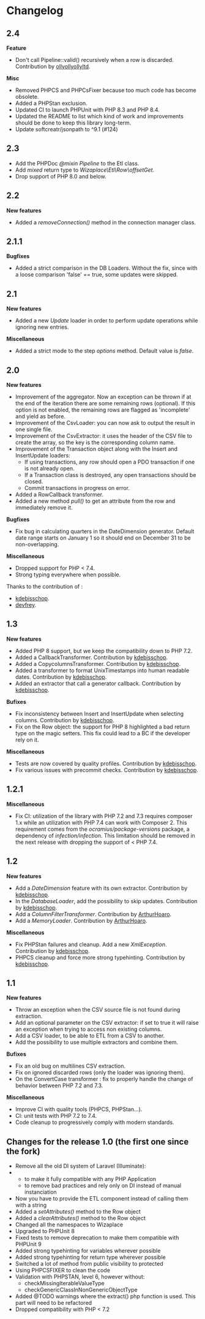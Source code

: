 # Changelog

## 2.4

**Feature**
* Don't call Pipeline::valid() recursively when a row is discarded. Contribution by [ollyollyollyltd](https://github.com/ollyollyollyltd).

**Misc**
* Removed PHPCS and PHPCsFixer because too much code has become obsolete.
* Added a PHPStan exclusion.
* Updated CI to launch PHPUnit with PHP 8.3 and PHP 8.4.
* Updated the README to list which kind of work and improvements should be done to keep this library long-term.
* Update softcreatr/jsonpath to ^9.1 (#124)

## 2.3
* Add the PHPDoc _@mixin Pipeline_ to the Etl class.
* Add _mixed_ return type to _Wizaplace\Etl\Row\offsetGet_.
* Drop support of PHP 8.0 and below.

## 2.2

**New features**
* Added a _removeConnection()_ method in the connection manager class.

## 2.1.1

**Bugfixes**
* Added a strict comparison in the DB Loaders. Without the fix, since with a loose comparison 'false' == true, some updates were skipped.

## 2.1

**New features**
* Added a new _Update_ loader in order to perform update operations while ignoring new entries.

**Miscellaneous**
* Added a strict mode to the step _options_ method. Default value is _false_.

## 2.0

**New features**
* Improvement of the aggregator. Now an exception can be thrown if at the end of the iteration there are some remaining rows (optional). If this option is not enabled, the remaining rows are flagged as 'incomplete' and yield as before.
* Improvement of the CsvLoader: you can now ask to output the result in one single file.
* Improvement of the CsvExtractor: it uses the header of the CSV file to create the array, so the key is the corresponding column name.
* Improvement of the Transaction object along with the Insert and InsertUpdate loaders:
  * If using transactions, any row should open a PDO transaction if one is not already open.
  * If a Transaction class is destroyed, any open transactions should be closed.
  * Commit transactions in progress on error.
* Added a RowCallback transformer.
* Added a new method _pull()_ to get an attribute from the row and immediately remove it.


**Bugfixes**
*  Fix bug in calculating quarters in the DateDimension generator. Default date range starts on January 1 so it should end on December 31 to be non-overlapping.


**Miscellaneous**
* Dropped support for PHP < 7.4.
* Strong typing everywhere when possible.

Thanks to the contribution of :
* [kdebisschop](https://github.com/kdebisschop).
* [devfrey](https://github.com/devfrey).

## 1.3

**New features**
* Added PHP 8 support, but we keep the compatibility down to PHP 7.2.
* Added a CallbackTransformer. Contribution by [kdebisschop](https://github.com/kdebisschop).
* Added a CopycolumnsTransformer. Contribution by [kdebisschop](https://github.com/kdebisschop).
* Added a transformer to format UnixTimestamps into human readable dates. Contribution by [kdebisschop](https://github.com/kdebisschop).
* Added an extractor that call a generator callback. Contribution by [kdebisschop](https://github.com/kdebisschop).

**Bufixes**
* Fix inconsistency between Insert and InsertUpdate when selecting columns. Contribution by [kdebisschop](https://github.com/kdebisschop).
* Fix on the Row object: the support for PHP 8 highlighted a bad return type on the magic setters. This fix could lead to a BC if the developer rely on it.

**Miscellaneous**
* Tests are now covered by quality profiles. Contribution by [kdebisschop](https://github.com/kdebisschop).
* Fix various issues with precommit checks. Contribution by [kdebisschop](https://github.com/kdebisschop).

## 1.2.1

**Miscellaneous**
* Fix CI: utilization of the library with PHP 7.2 and 7.3 requires composer 1.x while an utilization with PHP 7.4
can work with Composer 2. This requirement comes from the _ocramius/package-versions_ package, a dependency of
_infection/infection_. This limitation should be removed in the next release with dropping the support of < PHP 7.4.

## 1.2

**New features**
* Add a _DateDimension_ feature with its own extractor. Contribution by [kdebisschop](https://github.com/kdebisschop).
* In the _DatabaseLoader_, add the possibility to skip updates. Contribution by [kdebisschop](https://github.com/kdebisschop).
* Add a _ColumnFilterTransformer_. Contribution by [ArthurHoaro](https://github.com/ArthurHoaro).
* Add a _MemoryLoader_. Contribution by [ArthurHoaro](https://github.com/ArthurHoaro).

**Miscellaneous**
* Fix PHPStan failures and cleanup. Add a new _XmlException_. Contribution by [kdebisschop](https://github.com/kdebisschop).
* PHPCS cleanup and force more strong typehinting. Contribution by [kdebisschop](https://github.com/kdebisschop).

## 1.1

**New features**
* Throw an exception when the CSV source file is not found during extraction.
* Add an optional parameter on the CSV extractor: if set to true it will raise an exception when trying to access non existing columns.
* Add a CSV loader, to be able to ETL from a CSV to another.
* Add the possibility to use multiple extractors and combine them.

**Bufixes**
* Fix an old bug on multilines CSV extraction.
* Fix on ignored discarded rows (only the loader was ignoring them).
* On the ConvertCase transformer : fix to properly handle the change of behavior between PHP 7.2 and 7.3.

**Miscellaneous**
* Improve CI with quality tools (PHPCS, PHPStan...).
* CI: unit tests with PHP 7.2 to 7.4.
* Code cleanup to progressively comply with modern standards.


## Changes for the release 1.0 (the first one since the fork)

* Remove all the old DI system of Laravel (Illuminate):
*   * to make it fully compatible with any PHP Application
    * to remove bad practices and rely only on DI instead of manual instanciation
* Now you have to provide the ETL component instead of calling them with a string
* Added a _setAttributes()_ method to the Row object
* Added a _clearAttributes()_ method to the Row object
* Changed all the namespaces to Wizaplace
* Upgraded to PHPUnit 8
* Fixed tests to remove deprecation to make them compatible with PHPUnit 9
* Added strong typehinting for variables wherever possible
* Added strong typehinting for return type wherever possible
* Switched a lot of method from public visibility to protected
* Using PHPCSFIXER to clean the code
* Validation with PHPSTAN, level 6, however without:
    * checkMissingIterableValueType
    * checkGenericClassInNonGenericObjectType
* Added @TODO warnings where the extract() php function is used. This part will need to be refactored
* Dropped compatibility with PHP < 7.2
